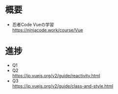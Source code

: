 # 概要
* 忍者Code Vueの学習  
  https://ninjacode.work/course/Vue

# 進捗
* Q1
* Q2  
  https://jp.vuejs.org/v2/guide/reactivity.html
* Q3  
  https://jp.vuejs.org/v2/guide/class-and-style.html
